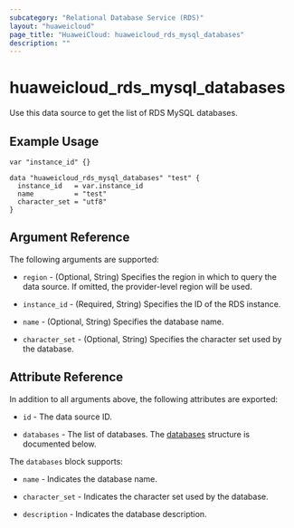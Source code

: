 ```yaml
---
subcategory: "Relational Database Service (RDS)"
layout: "huaweicloud"
page_title: "HuaweiCloud: huaweicloud_rds_mysql_databases"
description: ""
---
```


# huaweicloud_rds_mysql_databases

Use this data source to get the list of RDS MySQL databases.

## Example Usage

```hcl
var "instance_id" {}

data "huaweicloud_rds_mysql_databases" "test" {
  instance_id   = var.instance_id
  name          = "test"
  character_set = "utf8"
}
```

## Argument Reference

The following arguments are supported:

* `region` - (Optional, String) Specifies the region in which to query the data source.
  If omitted, the provider-level region will be used.

* `instance_id` - (Required, String) Specifies the ID of the RDS instance.

* `name` - (Optional, String) Specifies the database name.

* `character_set` - (Optional, String) Specifies the character set used by the database.

## Attribute Reference

In addition to all arguments above, the following attributes are exported:

* `id` - The data source ID.

* `databases` - The list of databases.
  The [databases](#RDS_mysql_databases) structure is documented below.

<a name="RDS_mysql_databases"></a>
The `databases` block supports:

* `name` - Indicates the database name.

* `character_set` - Indicates the character set used by the database.

* `description` - Indicates the database description.
